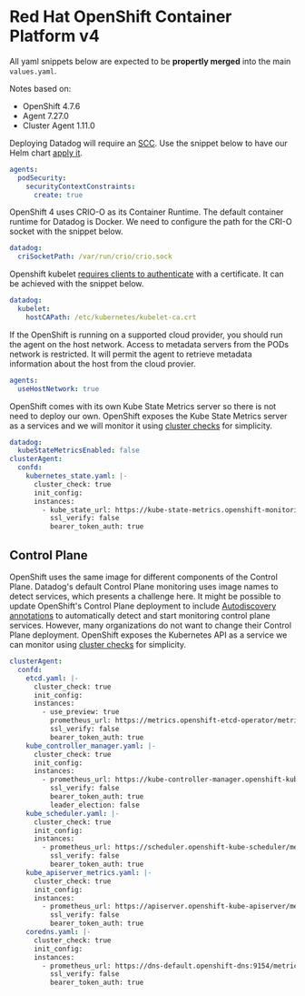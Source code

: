 # Red Hat OpenShift Container Platform v4

All yaml snippets below are expected to be **propertly merged** into the main `values.yaml`.

Notes based on:

- OpenShift 4.7.6
- Agent 7.27.0
- Cluster Agent 1.11.0

Deploying Datadog will require an [SCC](https://docs.openshift.com/container-platform/4.5/authentication/managing-security-context-constraints.html). Use the snippet below to have our Helm chart [apply it](https://docs.datadoghq.com/integrations/openshift/?tab=helm#configuration).

```yaml
agents:
  podSecurity:
    securityContextConstraints:
      create: true
```

OpenShift 4 uses CRIO-O as its Container Runtime. The default container runtime for Datadog is Docker.  We need to configure the path for the CRI-O socket with the snippet below.

```yaml
datadog:
  criSocketPath: /var/run/crio/crio.sock
```

Openshift kubelet [requires clients to authenticate](https://kubernetes.io/docs/reference/command-line-tools-reference/kubelet-tls-bootstrapping/#client-and-serving-certificates) with a certificate. It can be achieved with the snippet below.

```yaml
datadog:
  kubelet:
    hostCAPath: /etc/kubernetes/kubelet-ca.crt
```

If the OpenShift is running on a supported cloud provider, you should run the agent on the host network. Access to metadata servers from the PODs network is restricted. It will permit the agent to retrieve metadata information about the host from the cloud provier.

```yaml
agents:
  useHostNetwork: true
```

OpenShift comes with its own Kube State Metrics server so there is not need to deploy our own. OpenShift exposes the Kube State Metrics server as a services and we will monitor it using [cluster checks](https://docs.datadoghq.com/agent/cluster_agent/clusterchecks/#static-configurations-in-files) for simplicity.

```yaml
datadog:
  kubeStateMetricsEnabled: false
clusterAgent:
  confd:
    kubernetes_state.yaml: |-
      cluster_check: true
      init_config:
      instances:
        - kube_state_url: https://kube-state-metrics.openshift-monitoring:8443/metrics
          ssl_verify: false
          bearer_token_auth: true
```

## Control Plane

OpenShift uses the same image for different components of the Control Plane. Datadog's default Control Plane monitoring uses image names to detect services, which presents a challenge here. It might be possible to update OpenShift's Control Plane deployment to include [Autodiscovery annotations](https://docs.datadoghq.com/agent/kubernetes/integrations/?tab=kubernetes#configuration) to automatically detect and start monitoring control plane services. However, many organizations do not want to change their Control Plane deployment.
OpenShift exposes the Kubernetes API as a service we can monitor using [cluster checks](https://docs.datadoghq.com/agent/cluster_agent/clusterchecks/#static-configurations-in-files) for simplicity.

```yaml
clusterAgent:
  confd:
    etcd.yaml: |-
      cluster_check: true
      init_config:
      instances:
        - use_preview: true
          prometheus_url: https://metrics.openshift-etcd-operator/metrics
          ssl_verify: false
          bearer_token_auth: true
    kube_controller_manager.yaml: |-
      cluster_check: true
      init_config:
      instances:
        - prometheus_url: https://kube-controller-manager.openshift-kube-controller-manager/metrics
          ssl_verify: false
          bearer_token_auth: true
          leader_election: false
    kube_scheduler.yaml: |-
      cluster_check: true
      init_config:
      instances:
        - prometheus_url: https://scheduler.openshift-kube-scheduler/metrics
          ssl_verify: false
          bearer_token_auth: true
    kube_apiserver_metrics.yaml: |-
      cluster_check: true
      init_config:
      instances:
        - prometheus_url: https://apiserver.openshift-kube-apiserver/metrics
          ssl_verify: false
          bearer_token_auth: true
    coredns.yaml: |-
      cluster_check: true
      init_config:
      instances:
        - prometheus_url: https://dns-default.openshift-dns:9154/metrics
          ssl_verify: false
          bearer_token_auth: true
```
